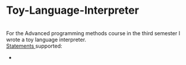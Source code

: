 # Toy-Language-Interpreter
<br/>
For the Advanced programming methods course in the third semester I wrote a toy language interpreter.<br/>
<a href="https://github.com/ComanacDragos/Toy-Language-Interpreter/tree/main/Interpreter/src/Model/Statements">Statements </a> supported:
<ul>
  <li>
  </li>
</ul>

